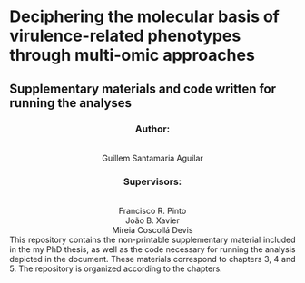 <h1>Deciphering the molecular basis of virulence-related phenotypes through multi-omic approaches</h1>
<h2>Supplementary materials and code written for running the analyses</h2>
<div style="text-align: center">
<h3>Author:</h3><br>
    Guillem Santamaria Aguilar<br>
<h3>Supervisors:</h3><br>
    Francisco R. Pinto<br>
    João B. Xavier<br>
    Mireia Coscollá Devis<br>
</div>
<div style="text-align: justify">This repository contains the non-printable supplementary material included in the my PhD thesis, as well as the code necessary for running the analysis depicted in the document. These materials correspond to chapters 3, 4 and 5. The repository is organized according to the chapters.<br></div>